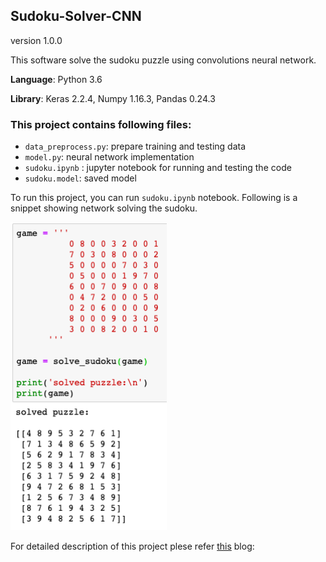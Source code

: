 ## Sudoku-Solver-CNN
version 1.0.0

This software solve the sudoku puzzle using convolutions neural network.

**Language**: Python 3.6

**Library**: Keras 2.2.4, Numpy 1.16.3, Pandas 0.24.3

### This project contains following files:

-  `data_preprocess.py`:  prepare training and testing data
-  `model.py`:  neural network implementation
-  `sudoku.ipynb` :  jupyter notebook for running and testing the code
-  `sudoku.model`:  saved model

To run this project, you can run `sudoku.ipynb` notebook. Following is a snippet showing network solving the sudoku.

<img src=result.png width="250">

For detailed description of this project plese refer [this](https://towardsdatascience.com/solving-sudoku-with-convolution-neural-network-keras-655ba4be3b11) blog:

